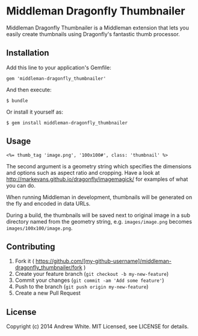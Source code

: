 # Middleman Dragonfly Thumbnailer

Middleman Dragonfly Thumbnailer is a Middleman extension that lets you easily create thumbnails using Dragonfly's fantastic thumb processor.

## Installation

Add this line to your application's Gemfile:

    gem 'middleman-dragonfly_thumbnailer'

And then execute:

    $ bundle

Or install it yourself as:

    $ gem install middleman-dragonfly_thumbnailer

## Usage

    <%= thumb_tag 'image.png', '100x100#', class: 'thumbnail' %>

The second argument is a geometry string which specifies the dimensions and options such as aspect ratio and cropping. Have a look at http://markevans.github.io/dragonfly/imagemagick/ for examples of what you can do.

When running Middleman in development, thumbnails will be generated on the fly and encoded in data URLs.

During a build, the thumbnails will be saved next to original image in a sub directory named from the geometry string, e.g. `images/image.png` becomes `images/100x100/image.png`.

## Contributing

1. Fork it ( https://github.com/[my-github-username]/middleman-dragonfly_thumbnailer/fork )
2. Create your feature branch (`git checkout -b my-new-feature`)
3. Commit your changes (`git commit -am 'Add some feature'`)
4. Push to the branch (`git push origin my-new-feature`)
5. Create a new Pull Request

## License

Copyright (c) 2014 Andrew White. MIT Licensed, see LICENSE for details.
